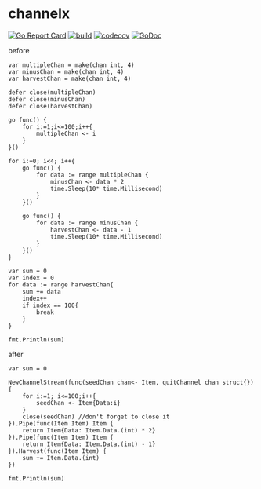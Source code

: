 # channelx
[![Go Report Card](https://goreportcard.com/badge/github.com/Ksloveyuan/channelx)](https://goreportcard.com/report/github.com/Ksloveyuan/channelx)
[![build](https://api.travis-ci.org/Ksloveyuan/channelx.svg?branch=master)](https://api.travis-ci.org/Ksloveyuan/channelx.svg?branch=master)
[![codecov](https://codecov.io/gh/Ksloveyuan/channelx/branch/master/graph/badge.svg)](https://codecov.io/gh/Ksloveyuan/channelx)
[![GoDoc](https://godoc.org/github.com/Ksloveyuan/channelx?status.svg)](https://godoc.org/github.com/Ksloveyuan/channelx)

before
```golang
var multipleChan = make(chan int, 4)
var minusChan = make(chan int, 4)
var harvestChan = make(chan int, 4)

defer close(multipleChan)
defer close(minusChan)
defer close(harvestChan)

go func() {
    for i:=1;i<=100;i++{
        multipleChan <- i
    }
}()

for i:=0; i<4; i++{
    go func() {
        for data := range multipleChan {
            minusChan <- data * 2
            time.Sleep(10* time.Millisecond)
        }
    }()

    go func() {
        for data := range minusChan {
            harvestChan <- data - 1
            time.Sleep(10* time.Millisecond)
        }
    }()
}

var sum = 0
var index = 0
for data := range harvestChan{
    sum += data
    index++
    if index == 100{
        break
    }
}

fmt.Println(sum)
```

after

```golang
var sum = 0

NewChannelStream(func(seedChan chan<- Item, quitChannel chan struct{}) {
    for i:=1; i<=100;i++{
        seedChan <- Item{Data:i}
    }
    close(seedChan) //don't forget to close it
}).Pipe(func(Item Item) Item {
    return Item{Data: Item.Data.(int) * 2}
}).Pipe(func(Item Item) Item {
    return Item{Data: Item.Data.(int) - 1}
}).Harvest(func(Item Item) {
    sum += Item.Data.(int)
})

fmt.Println(sum)
```